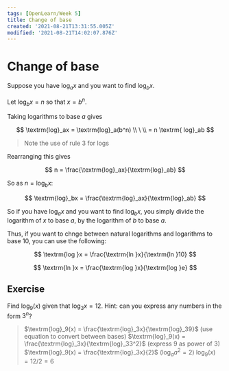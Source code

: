 ```yaml
---
tags: [OpenLearn/Week 5]
title: Change of base
created: '2021-08-21T13:31:55.005Z'
modified: '2021-08-21T14:02:07.876Z'
---
```


# Change of base

Suppose you have $\textrm{log}_ax$ and you want to find $\textrm{log}_bx$. 

Let $\textrm{log}_bx = n$ so that $x = b^n$.

Taking logarithms to base $a$ gives

$$
\textrm{log}_ax = \textrm{log}_a(b^n) \\ \ \\
= n \textrm{ log}_ab
$$

> Note the use of rule 3 for logs

Rearranging this gives

$$
n = \frac{\textrm{log}_ax}{\textrm{log}_ab}
$$

So as $n = \textrm{log}_bx$:

$$
\textrm{log}_bx = \frac{\textrm{log}_ax}{\textrm{log}_ab}
$$

So if you have $\textrm{log}_ax$ and you want to find $\textrm{log}_bx$, you simply divide the logarithm of $x$ to base $a$, by the logarithm of $b$ to base $a$.

Thus, if you want to chnge between natural logarithms and logarithms to base 10, you can use the following:

$$
\textrm{log }x = \frac{\textrm{ln }x}{\textrm{ln }10}
$$

$$
\textrm{ln }x = \frac{\textrm{log }x}{\textrm{log }e}
$$

## Exercise
Find $\textrm{log}_9(x)$ given that $\textrm{log}_3x = 12$. Hint: can you express any numbers in the form $3^n$?
> $\textrm{log}_9(x) = \frac{\textrm{log}_3x}{\textrm{log}_39}$ (use equation to convert between bases)
> $\textrm{log}_9(x) = \frac{\textrm{log}_3x}{\textrm{log}_33^2}$ (express 9 as power of 3)
> $\textrm{log}_9(x) = \frac{\textrm{log}_3x}{2}$ ($\textrm{log}_aa^2 = 2$)
> $\textrm{log}_9(x) = 12/2 = 6$













